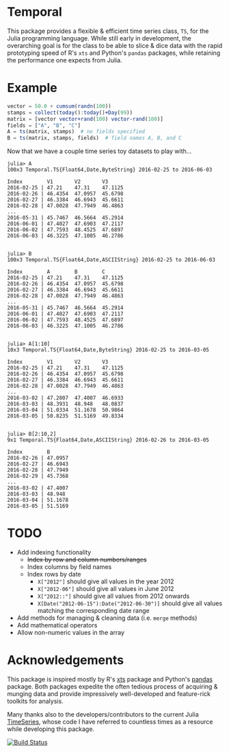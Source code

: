 # Temporal
This package provides a flexible & efficient time series class, `TS`, for the Julia programming language. While still early in development, the overarching goal is for the class to be able to slice & dice data with the rapid prototyping speed of R's `xts` and Python's `pandas` packages, while retaining the performance one expects from Julia.

# Example

```julia
vector = 50.0 + cumsum(randn(100))
stamps = collect(today():today()+Day(99))
matrix = [vector vector+rand(100) vector-rand(100)]
fields = ["A", "B", "C"]
A = ts(matrix, stamps)  # no fields specified
B = ts(matrix, stamps, fields)  # field names A, B, and C
```

Now that we have a couple time series toy datasets to play with...

```
julia> A
100x3 Temporal.TS{Float64,Date,ByteString} 2016-02-25 to 2016-06-03

Index        V1       V2       V3       
2016-02-25 | 47.21    47.31    47.1125  
2016-02-26 | 46.4354  47.0957  45.6798  
2016-02-27 | 46.3384  46.6943  45.6611  
2016-02-28 | 47.0028  47.7949  46.4863  
...
2016-05-31 | 45.7467  46.5664  45.2914  
2016-06-01 | 47.4027  47.6903  47.2117  
2016-06-02 | 47.7593  48.4525  47.6897  
2016-06-03 | 46.3225  47.1005  46.2786  


julia> B
100x3 Temporal.TS{Float64,Date,ASCIIString} 2016-02-25 to 2016-06-03

Index        A        B        C        
2016-02-25 | 47.21    47.31    47.1125  
2016-02-26 | 46.4354  47.0957  45.6798  
2016-02-27 | 46.3384  46.6943  45.6611  
2016-02-28 | 47.0028  47.7949  46.4863  
...
2016-05-31 | 45.7467  46.5664  45.2914  
2016-06-01 | 47.4027  47.6903  47.2117  
2016-06-02 | 47.7593  48.4525  47.6897  
2016-06-03 | 46.3225  47.1005  46.2786  


julia> A[1:10]
10x3 Temporal.TS{Float64,Date,ByteString} 2016-02-25 to 2016-03-05

Index        V1       V2       V3       
2016-02-25 | 47.21    47.31    47.1125  
2016-02-26 | 46.4354  47.0957  45.6798  
2016-02-27 | 46.3384  46.6943  45.6611  
2016-02-28 | 47.0028  47.7949  46.4863  
...
2016-03-02 | 47.2807  47.4007  46.6933  
2016-03-03 | 48.3931  48.948   48.0837  
2016-03-04 | 51.0334  51.1678  50.9864  
2016-03-05 | 50.8235  51.5169  49.8334  


julia> B[2:10,2]
9x1 Temporal.TS{Float64,Date,ASCIIString} 2016-02-26 to 2016-03-05

Index        B        
2016-02-26 | 47.0957  
2016-02-27 | 46.6943  
2016-02-28 | 47.7949  
2016-02-29 | 45.7368  
...
2016-03-02 | 47.4007  
2016-03-03 | 48.948   
2016-03-04 | 51.1678  
2016-03-05 | 51.5169 
```

# TODO
- Add indexing functionality
	- ~~Index by row and column numbers/ranges~~
	- Index columns by field names
	- Index rows by date
		- `X["2012"]` should give all values in the year 2012
		- `X["2012-06"]` should give all values in June 2012
		- `X["2012::"]` should give all values from 2012 onwards
		- `X[Date("2012-06-15"):Date("2012-06-30")]` should give all values matching the corresponding date range
- Add methods for managing & cleaning data (i.e. `merge` methods)
- Add mathematical operators
- Allow non-numeric values in the array

# Acknowledgements
This package is inspired mostly by R's [xts](https://www.google.com/url?sa=t&rct=j&q=&esrc=s&source=web&cd=1&cad=rja&uact=8&ved=0ahUKEwi0yPm9yN3KAhXBfyYKHSACCzMQFggdMAA&url=https%3A%2F%2Fcran.r-project.org%2Fweb%2Fpackages%2Fxts%2Fxts.pdf&usg=AFQjCNHpel8f8UzrzErz6U1SOfNnnSg6_g&sig2=K_omBmBbNMtjUfJ8mt-eOQ) package and Python's [pandas](http://pandas.pydata.org/) package. Both packages expedite the often tedious process of acquiring & munging data and provide impressively well-developed and feature-rick toolkits for analysis.

Many thanks also to the developers/contributors to the current Julia [TimeSeries](https://github.com/JuliaStats/TimeSeries.jl), whose code I have referred to countless times as a resource while developing this package.


[![Build Status](https://travis-ci.org/dysonance/Temporal.jl.svg?branch=master)](https://travis-ci.org/dysonance/Temporal.jl)
